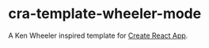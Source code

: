 # cra-template-wheeler-mode

A Ken Wheeler inspired template for [Create React App](https://github.com/facebook/create-react-app).
